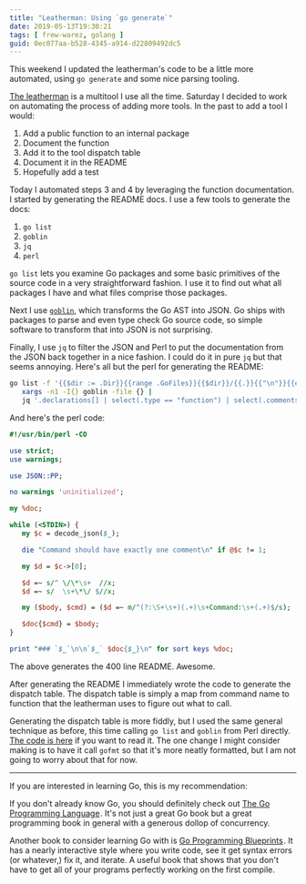 ```yaml
---
title: "Leatherman: Using `go generate`"
date: 2019-05-13T19:30:21
tags: [ frew-warez, golang ]
guid: 0ec077aa-b528-4345-a914-d22809492dc5
---
```

This weekend I updated the leatherman's code to be a little more automated,
using `go generate` and some nice parsing tooling.

<!--more-->

[The leatherman](https://github.com/frioux/leatherman) is a multitool I use all
the time.  Saturday I decided to work on automating the process of adding more
tools.  In the past to add a tool I would:

 1. Add a public function to an internal package
 2. Document the function
 3. Add it to the tool dispatch table
 4. Document it in the README
 5. Hopefully add a test

Today I automated steps 3 and 4 by leveraging the function documentation.  I
started by generating the README docs.  I use a few tools to
generate the docs:

 1. `go list`
 2. `goblin`
 3. `jq`
 4. `perl`

`go list` lets you examine Go packages and some basic primitives of the source
code in a very straightforward fashion.  I use it to find out what all packages
I have and what files comprise those packages.

Next I use [`goblin`](https://github.com/ReconfigureIO/goblin), which transforms
the Go AST into JSON.  Go ships with packages to parse and even type check Go
source code, so simple software to transform that into JSON is not surprising.

Finally, I use `jq` to filter the JSON and Perl to put the documentation from
the JSON back together in a nice fashion.  I could do it in pure `jq` but that
seems annoying.  Here's all but the perl for generating the README:

```bash
go list -f '{{$dir := .Dir}}{{range .GoFiles}}{{$dir}}/{{.}}{{"\n"}}{{end}}' ./internal/tool/... |
   xargs -n1 -I{} goblin -file {} |
   jq '.declarations[] | select(.type == "function") | select(.comments[] | match("Command: ")) | .comments' -c
```

And here's the perl code:

```perl
#!/usr/bin/perl -CO

use strict;
use warnings;

use JSON::PP;

no warnings 'uninitialized';

my %doc;

while (<STDIN>) {
   my $c = decode_json($_);

   die "Command should have exactly one comment\n" if @$c != 1;

   my $d = $c->[0];

   $d =~ s/^ \/\*\s+  //x;
   $d =~ s/  \s+\*\/ $//x;

   my ($body, $cmd) = ($d =~ m/^(?:\S+\s+)(.+)\s+Command:\s+(.+)$/s);

   $doc{$cmd} = $body;
}

print "### `$_`\n\n`$_` $doc{$_}\n" for sort keys %doc;
```

The above generates the 400 line README.  Awesome.

After generating the README I immediately wrote the code to generate the
dispatch table.  The dispatch table is simply a map from command name to
function that the leatherman uses to figure out what to call.

Generating the dispatch table is more fiddly, but I used the same general
technique as before, this time calling `go list` and `goblin` from Perl
directly.  [The code is
here](https://github.com/frioux/leatherman/blob/c0b5d137e257f77a2a9a2dfc2b7fcb3c38f40de8/maint/generate-dispatch)
if you want to read it.  The one change I might consider making is to have it
call `gofmt` so that it's more neatly formatted, but I am not going to worry
about that for now.

---

If you are interested in learning Go, this is my recommendation:

If you don't already know Go, you should definitely check out
<a target="_blank" href="https://www.amazon.com/gp/product/0134190440/ref=as_li_tl?ie=UTF8&camp=1789&creative=9325&creativeASIN=0134190440&linkCode=as2&tag=afoolishmanif-20&linkId=44bc682044ff1b8a290c3c35c788e3e5">The Go Programming Language</a><img src="//ir-na.amazon-adsystem.com/e/ir?t=afoolishmanif-20&l=am2&o=1&a=0134190440" width="1" height="1" border="0" alt="" style="border:none !important; margin:0px !important;" />.
It's not just a great Go book but a great programming book in general with a
generous dollop of concurrency.

Another book to consider learning Go with is
<a target="_blank" href="https://www.amazon.com/gp/product/1786468948/ref=as_li_tl?ie=UTF8&camp=1789&creative=9325&creativeASIN=1786468948&linkCode=as2&tag=afoolishmanif-20&linkId=803e58234c448a8d1f4cc2693f2149b8">Go Programming Blueprints</a><img src="//ir-na.amazon-adsystem.com/e/ir?t=afoolishmanif-20&l=am2&o=1&a=1786468948" width="1" height="1" border="0" alt="" style="border:none !important; margin:0px !important;" />.
It has a nearly interactive style where you write code, see it get syntax errors
(or whatever,) fix it, and iterate.  A useful book that shows that you don't
have to get all of your programs perfectly working on the first compile.
